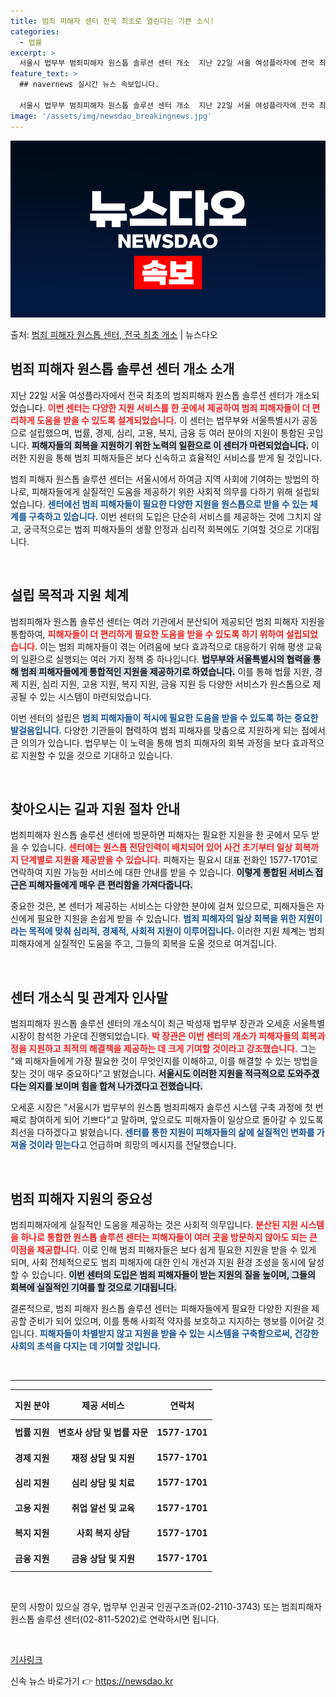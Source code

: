 ```yaml
---
title: 범죄 피해자 센터 전국 최초로 열린다는 기쁜 소식!
categories:
  - 법률
excerpt: >
  서울시 법무부 범죄피해자 원스톱 솔루션 센터 개소  지난 22일 서울 여성플라자에 전국 최초로 범죄피해자 원…
feature_text: >
  ## navernews 실시간 뉴스 속보입니다.

  서울시 법무부 범죄피해자 원스톱 솔루션 센터 개소  지난 22일 서울 여성플라자에 전국 최초로 범죄피해자 원…
image: '/assets/img/newsdao_breakingnews.jpg'
---
```


![뉴스다오 속보](/assets/img/newsdao_breakingnews.jpg)

<p>출처: <a href="https://newsdao.kr/5009" rel="dofollow">범죄 피해자 원스톱 센터, 전국 최초 개소</a> | 뉴스다오</p>

<h2 data-ke-size="size26">범죄 피해자 원스톱 솔루션 센터 개소 소개</h2>

<p data-ke-size="size16">지난 22일 서울 여성플라자에서 전국 최초의 범죄피해자 원스톱 솔루션 센터가 개소되었습니다. <b><span style="color: #ee2323;">이번 센터는 다양한 지원 서비스를 한 곳에서 제공하여 범죄 피해자들이 더 편리하게 도움을 받을 수 있도록 설계되었습니다.</span></b> 이 센터는 법무부와 서울특별시가 공동으로 설립했으며, 법률, 경제, 심리, 고용, 복지, 금융 등 여러 분야의 지원이 통합된 곳입니다. <b><span style="background-color: #21538527;">피해자들의 회복을 지원하기 위한 노력의 일환으로 이 센터가 마련되었습니다.</span></b> 이러한 지원을 통해 범죄 피해자들은 보다 신속하고 효율적인 서비스를 받게 될 것입니다.</p>

<p data-ke-size="size16">범죄 피해자 원스톱 솔루션 센터는 서울시에서 하여금 지역 사회에 기여하는 방법의 하나로, 피해자들에게 실질적인 도움을 제공하기 위한 사회적 의무를 다하기 위해 설립되었습니다. <b><span style="color: #1a5490;">센터에선 범죄 피해자들이 필요한 다양한 지원을 원스톱으로 받을 수 있는 체계를 구축하고 있습니다.</span></b> 이번 센터의 도입은 단순히 서비스를 제공하는 것에 그치지 않고, 궁극적으로는 범죄 피해자들의 생활 안정과 심리적 회복에도 기여할 것으로 기대됩니다.</p>

<p data-ke-size="size16">&nbsp;</p>

<h2 data-ke-size="size26">설립 목적과 지원 체계</h2>

<p data-ke-size="size16">범죄피해자 원스톱 솔루션 센터는 여러 기관에서 분산되어 제공되던 범죄 피해자 지원을 통합하여, <b><span style="color: #ee2323;">피해자들이 더 편리하게 필요한 도움을 받을 수 있도록 하기 위하여 설립되었습니다.</span></b> 이는 범죄 피해자들이 겪는 어려움에 보다 효과적으로 대응하기 위해 평생 교육의 일환으로 실행되는 여러 가지 정책 중 하나입니다. <b><span style="background-color: #21538527;">법무부와 서울특별시의 협력을 통해 범죄 피해자들에게 통합적인 지원을 제공하기로 하였습니다.</span></b> 이를 통해 법률 지원, 경제 지원, 심리 지원, 고용 지원, 복지 지원, 금융 지원 등 다양한 서비스가 원스톱으로 제공될 수 있는 시스템이 마련되었습니다.</p>

<p data-ke-size="size16">이번 센터의 설립은 <b><span style="color: #1a5490;">범죄 피해자들이 적시에 필요한 도움을 받을 수 있도록 하는 중요한 발걸음입니다.</span></b> 다양한 기관들이 협력하여 범죄 피해자를 맞춤으로 지원하게 되는 점에서 큰 의의가 있습니다. 법무부는 이 노력을 통해 범죄 피해자의 회복 과정을 보다 효과적으로 지원할 수 있을 것으로 기대하고 있습니다.</p>

<p data-ke-size="size16">&nbsp;</p>

<h2 data-ke-size="size26">찾아오시는 길과 지원 절차 안내</h2>

<p data-ke-size="size16">범죄피해자 원스톱 솔루션 센터에 방문하면 피해자는 필요한 지원을 한 곳에서 모두 받을 수 있습니다. <b><span style="color: #ee2323;">센터에는 원스톱 전담인력이 배치되어 있어 사건 초기부터 일상 회복까지 단계별로 지원을 제공받을 수 있습니다.</span></b> 피해자는 필요시 대표 전화인 1577-1701로 연락하여 지원 가능한 서비스에 대한 안내를 받을 수 있습니다. <b><span style="background-color: #21538527;">이렇게 통합된 서비스 접근은 피해자들에게 매우 큰 편리함을 가져다줍니다.</span></b></p>

<p data-ke-size="size16">중요한 것은, 본 센터가 제공하는 서비스는 다양한 분야에 걸쳐 있으므로, 피해자들은 자신에게 필요한 지원을 손쉽게 받을 수 있습니다. <b><span style="color: #1a5490;">범죄 피해자의 일상 회복을 위한 지원이라는 목적에 맞춰 심리적, 경제적, 사회적 지원이 이루어집니다.</span></b> 이러한 지원 체계는 범죄 피해자에게 실질적인 도움을 주고, 그들의 회복을 도울 것으로 여겨집니다.</p>

<p data-ke-size="size16">&nbsp;</p>

<h2 data-ke-size="size26">센터 개소식 및 관계자 인사말</h2>

<p data-ke-size="size16">범죄피해자 원스톱 솔루션 센터의 개소식이 최근 박성재 법무부 장관과 오세훈 서울특별시장이 참석한 가운데 진행되었습니다. <b><span style="color: #ee2323;">박 장관은 이번 센터의 개소가 피해자들의 회복과정을 지원하고 최적의 해결책을 제공하는 데 크게 기여할 것이라고 강조했습니다.</span></b> 그는 "왜 피해자들에게 가장 필요한 것이 무엇인지를 이해하고, 이를 해결할 수 있는 방법을 찾는 것이 매우 중요하다"고 밝혔습니다. <b><span style="background-color: #21538527;">서울시도 이러한 지원을 적극적으로 도와주겠다는 의지를 보이며 힘을 합쳐 나가겠다고 전했습니다.</span></b></p>

<p data-ke-size="size16">오세훈 시장은 "서울시가 법무부의 원스톱 범죄피해자 솔루션 시스템 구축 과정에 첫 번째로 참여하게 되어 기쁘다"고 말하며, 앞으로도 피해자들이 일상으로 돌아갈 수 있도록 최선을 다하겠다고 밝혔습니다. <b><span style="color: #1a5490;">센터를 통한 지원이 피해자들의 삶에 실질적인 변화를 가져올 것이라 믿는다</span></b>고 언급하며 희망의 메시지를 전달했습니다.</p>

<p data-ke-size="size16">&nbsp;</p>

<h2 data-ke-size="size26">범죄 피해자 지원의 중요성</h2>

<p data-ke-size="size16">범죄피해자에게 실질적인 도움을 제공하는 것은 사회적 의무입니다. <b><span style="color: #ee2323;">분산된 지원 시스템을 하나로 통합한 원스톱 솔루션 센터는 피해자들이 여러 곳을 방문하지 않아도 되는 큰 이점을 제공합니다.</span></b> 이로 인해 범죄 피해자들은 보다 쉽게 필요한 지원을 받을 수 있게 되며, 사회 전체적으로도 범죄 피해자에 대한 인식 개선과 지원 환경 조성을 동시에 달성할 수 있습니다. <b><span style="background-color: #21538527;">이번 센터의 도입은 범죄 피해자들이 받는 지원의 질을 높이며, 그들의 회복에 실질적인 기여를 할 것으로 기대됩니다.</span></b></p>

<p data-ke-size="size16">결론적으로, 범죄 피해자 원스톱 솔루션 센터는 피해자들에게 필요한 다양한 지원을 제공할 준비가 되어 있으며, 이를 통해 사회적 약자를 보호하고 지지하는 행보를 이어갈 것입니다. <b><span style="color: #1a5490;">피해자들이 차별받지 않고 지원을 받을 수 있는 시스템을 구축함으로써, 건강한 사회의 초석을 다지는 데 기여할 것입니다.</span></b></p>

<p data-ke-size="size16">&nbsp;</p>

<hr />

<table style="width: 100%; border-collapse: collapse;">
  <thead>
    <tr>
      <th style="text-align: center; height: 40px;"><b>지원 분야</b></th>
      <th style="text-align: center; height: 40px;"><b>제공 서비스</b></th>
      <th style="text-align: center; height: 40px;"><b>연락처</b></th>
    </tr>
  </thead>
  <tbody>
    <tr>
      <td style="text-align: center; height: 35px;"><b>법률 지원</b></td>
      <td style="text-align: center; height: 35px;"><b>변호사 상담 및 법률 자문</b></td>
      <td style="text-align: center; height: 35px;"><b>1577-1701</b></td>
    </tr>
    <tr>
      <td style="text-align: center; height: 35px;"><b>경제 지원</b></td>
      <td style="text-align: center; height: 35px;"><b>재정 상담 및 지원</b></td>
      <td style="text-align: center; height: 35px;"><b>1577-1701</b></td>
    </tr>
    <tr>
      <td style="text-align: center; height: 35px;"><b>심리 지원</b></td>
      <td style="text-align: center; height: 35px;"><b>심리 상담 및 치료</b></td>
      <td style="text-align: center; height: 35px;"><b>1577-1701</b></td>
    </tr>
    <tr>
      <td style="text-align: center; height: 35px;"><b>고용 지원</b></td>
      <td style="text-align: center; height: 35px;"><b>취업 알선 및 교육</b></td>
      <td style="text-align: center; height: 35px;"><b>1577-1701</b></td>
    </tr>
    <tr>
      <td style="text-align: center; height: 35px;"><b>복지 지원</b></td>
      <td style="text-align: center; height: 35px;"><b>사회 복지 상담</b></td>
      <td style="text-align: center; height: 35px;"><b>1577-1701</b></td>
    </tr>
    <tr>
      <td style="text-align: center; height: 35px;"><b>금융 지원</b></td>
      <td style="text-align: center; height: 35px;"><b>금융 상담 및 지원</b></td>
      <td style="text-align: center; height: 35px;"><b>1577-1701</b></td>
    </tr>
  </tbody>
</table>

<p data-ke-size="size16">&nbsp;</p>

<p data-ke-size="size16">문의 사항이 있으실 경우, 법무부 인권국 인권구조과(02-2110-3743) 또는 범죄피해자 원스톱 솔루션 센터(02-811-5202)로 연락하시면 됩니다.</p>

<p data-ke-size="size16">&nbsp;</p>

<p data-ke-size="size16"><a href="https://newsdao.kr/5009" target="_blank">기사링크</a></p> 

신속 뉴스 바로가기 👉 <a href="https://newsdao.kr" rel="dofollow">https://newsdao.kr</a>


